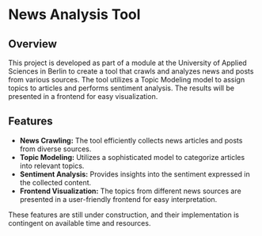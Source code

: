 # News Analysis Tool

## Overview

This project is developed as part of a module at the University of Applied Sciences in Berlin to create a tool that crawls and analyzes news and posts from various sources. The tool utilizes a Topic Modeling model to assign topics to articles and performs sentiment analysis. The results will be presented in a frontend for easy visualization.

## Features

- **News Crawling:** The tool efficiently collects news articles and posts from diverse sources.
- **Topic Modeling:** Utilizes a sophisticated model to categorize articles into relevant topics.
- **Sentiment Analysis:** Provides insights into the sentiment expressed in the collected content.
- **Frontend Visualization:** The topics from different news sources are presented in a user-friendly frontend for easy interpretation.

These features are still under construction, and their implementation is contingent on available time and resources.
